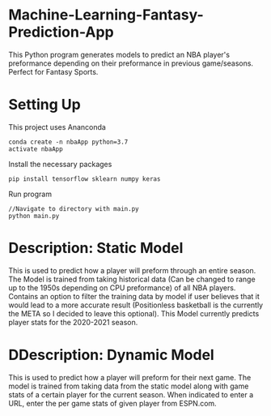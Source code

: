 # Machine-Learning-Fantasy-Prediction-App

This Python program generates models to predict an NBA player's preformance depending on their preformance in previous game/seasons. Perfect for Fantasy Sports.

# Setting Up

This project uses Ananconda

```
conda create -n nbaApp python=3.7
activate nbaApp 
```

Install the necessary packages

```
pip install tensorflow sklearn numpy keras
```

Run program
```
//Navigate to directory with main.py
python main.py
```


# Description: Static Model

This is used to predict how a player will preform through an entire season. The Model is trained from taking historical data (Can be changed to range up to the 1950s
depending on CPU preformance) of all NBA players. Contains an option to filter the training data by model if user believes that it would lead to a more accurate result
(Positionless basketball is the currently the META so I decided to leave this optional). This Model currently predicts player stats for the 2020-2021 season.

# DDescription: Dynamic Model

This is used to predict how a player will preform for their next game. The model is trained from taking data from the static model along with game stats of a certain player
for the current season. When indicated to enter a URL, enter the per game stats of given player from ESPN.com.

